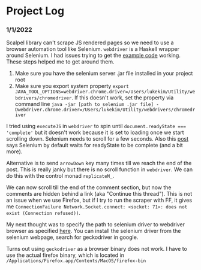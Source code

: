 # Project Log
### 1/1/2022
Scalpel library can't scrape JS rendered pages so we need to use a browser automation tool like Selenium. `webdriver` is a Haskell wrapper around Selenium. I had issues trying to get the [example code](https://github.com/kallisti-dev/hs-webdriver/blob/master/examples/readme-example-beginner.md#hello-world) working. These steps helped me to get around them.

1. Make sure you have the selenium server .jar file installed in your project root
2. Make sure you export system property `export JAVA_TOOL_OPTIONS=webdriver.chrome.driver=/Users/lukekim/Utility/webdrivers/chromedriver`. If this doesn't work, set the property via command line `java -jar [path to selenium .jar file] -Dwebdriver.chrome.driver=/Users/lukekim/Utility/webdrivers/chromedriver`

I tried using `executeJS` in `webdriver` to spin until `document.readyState === 'complete'` but it doesn't work because it is set to loading once we start scrolling down. Selenium needs to scroll for a few seconds. Also this [post](https://stackoverflow.com/a/15136386/14213201) says Selenium by default waits for readyState to be complete (and a bit more).

Alternative is to send `arrowDown` key many times till we reach the end of the post. This is really janky but there is no scroll function in `webdriver`. We can do this with the control monad `replicateM_`.

We can now scroll till the end of the comment section, but now the comments are hidden behind a link (aka "Continue this thread"). This is not an issue when we use Firefox, but if I try to run the scraper with FF, it gives me `ConnectionFailure Network.Socket.connect: <socket: 71>: does not exist (Connection refused))`.

My next thought was to specify the path to selenium driver to webdriver browser as specified [here](https://hackage.haskell.org/package/webdriver-0.9.0.1/docs/Test-WebDriver-Capabilities.html#t:HasCapabilities). You can install the selenium driver from the selenium webpage, search for geckodriver in google.

Turns out using `geckodriver` as a browser binary does not work. I have to use the actual firefox binary, which is located in `/Applications/Firefox.app/Contents/MacOS/firefox-bin`


